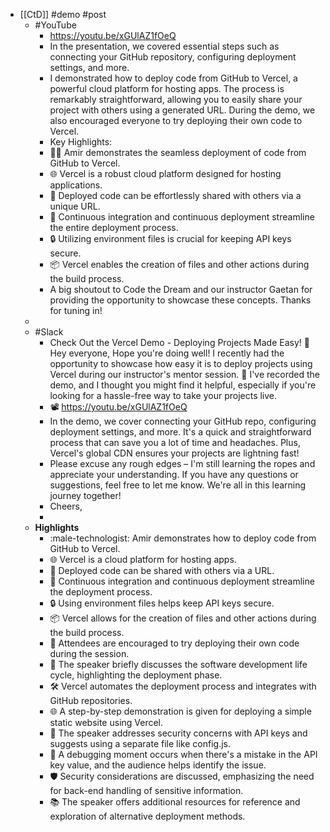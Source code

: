 - [[CtD]] #demo #post
	- #YouTube
		- https://youtu.be/xGUlAZ1fOeQ
		- In the presentation, we covered essential steps such as connecting your GitHub repository, configuring deployment settings, and more.
		- I demonstrated how to deploy code from GitHub to Vercel, a powerful cloud platform for hosting apps. The process is remarkably straightforward, allowing you to easily share your project with others using a generated URL. During the demo, we also encouraged everyone to try deploying their own code to Vercel.
		- Key Highlights:
		- 👨‍💻 Amir demonstrates the seamless deployment of code from GitHub to Vercel.
		- 🌐 Vercel is a robust cloud platform designed for hosting applications.
		- 🚀 Deployed code can be effortlessly shared with others via a unique URL.
		- 🔄 Continuous integration and continuous deployment streamline the entire deployment process.
		- 🔒 Utilizing environment files is crucial for keeping API keys secure.
		- 📦 Vercel enables the creation of files and other actions during the build process.
		- A big shoutout to Code the Dream and our instructor Gaetan for providing the opportunity to showcase these concepts. Thanks for tuning in!
	-
	- #Slack
		- Check Out the Vercel Demo - Deploying Projects Made Easy! 🚀
		  Hey everyone,
		  Hope you're doing well! I recently had the opportunity to showcase how easy it is to deploy projects using Vercel during our instructor's mentor session. 🎉 I've recorded the demo, and I thought you might find it helpful, especially if you're looking for a hassle-free way to take your projects live.
		- 📽️ https://youtu.be/xGUlAZ1fOeQ
		- In the demo, we cover connecting your GitHub repo, configuring deployment settings, and more. It's a quick and straightforward process that can save you a lot of time and headaches. Plus, Vercel's global CDN ensures your projects are lightning fast!
		- Please excuse any rough edges – I'm still learning the ropes and appreciate your understanding. If you have any questions or suggestions, feel free to let me know. We're all in this learning journey together!
		- Cheers,
		-
	- **Highlights**
		- :male-technologist: Amir demonstrates how to deploy code from GitHub to Vercel.
		- :globe_with_meridians: Vercel is a cloud platform for hosting apps.
		- :rocket: Deployed code can be shared with others via a URL.
		- :arrows_counterclockwise: Continuous integration and continuous deployment streamline the deployment process.
		- :lock: Using environment files helps keep API keys secure.
		- :package: Vercel allows for the creation of files and other actions during the build process.
		- :arrows_counterclockwise: Attendees are encouraged to try deploying their own code during the session.
		- :arrows_counterclockwise: The speaker briefly discusses the software development life cycle, highlighting the deployment phase.
		- :hammer_and_wrench: Vercel automates the deployment process and integrates with GitHub repositories.
		- :globe_with_meridians: A step-by-step demonstration is given for deploying a simple static website using Vercel.
		- :key: The speaker addresses security concerns with API keys and suggests using a separate file like config.js.
		- :exploding_head: A debugging moment occurs when there's a mistake in the API key value, and the audience helps identify the issue.
		- :shield: Security considerations are discussed, emphasizing the need for back-end handling of sensitive information.
		- :books: The speaker offers additional resources for reference and exploration of alternative deployment methods.